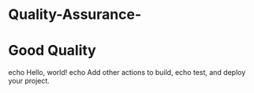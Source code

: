 # Quality-Assurance-
# Good Quality
echo Hello, world!
echo Add other actions to build,
echo test, and deploy your project.
